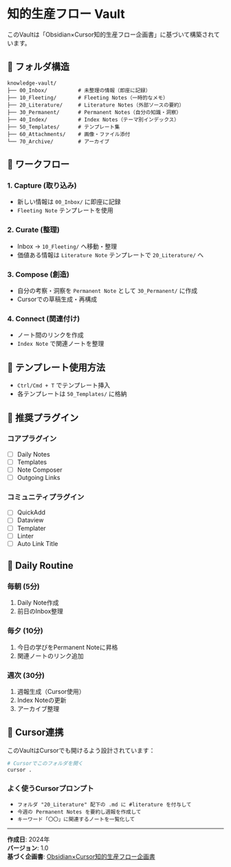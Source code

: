 # 知的生産フロー Vault

このVaultは「Obsidian×Cursor知的生産フロー企画書」に基づいて構築されています。

## 📁 フォルダ構造

```
knowledge-vault/
├── 00_Inbox/          # 未整理の情報（即座に記録）
├── 10_Fleeting/       # Fleeting Notes（一時的なメモ）
├── 20_Literature/     # Literature Notes（外部ソースの要約）
├── 30_Permanent/      # Permanent Notes（自分の知識・洞察）
├── 40_Index/          # Index Notes（テーマ別インデックス）
├── 50_Templates/      # テンプレート集
├── 60_Attachments/    # 画像・ファイル添付
└── 70_Archive/        # アーカイブ
```

## 🔄 ワークフロー

### 1. **Capture** (取り込み)
- 新しい情報は `00_Inbox/` に即座に記録
- `Fleeting Note` テンプレートを使用

### 2. **Curate** (整理)
- Inbox → `10_Fleeting/` へ移動・整理
- 価値ある情報は `Literature Note` テンプレートで `20_Literature/` へ

### 3. **Compose** (創造)
- 自分の考察・洞察を `Permanent Note` として `30_Permanent/` に作成
- Cursorでの草稿生成・再構成

### 4. **Connect** (関連付け)
- ノート間のリンクを作成
- `Index Note` で関連ノートを整理

## 📝 テンプレート使用方法

- `Ctrl/Cmd + T` でテンプレート挿入
- 各テンプレートは `50_Templates/` に格納

## 🔗 推奨プラグイン

### コアプラグイン
- [ ] Daily Notes
- [ ] Templates
- [ ] Note Composer
- [ ] Outgoing Links

### コミュニティプラグイン
- [ ] QuickAdd
- [ ] Dataview
- [ ] Templater
- [ ] Linter
- [ ] Auto Link Title

## 🚀 Daily Routine

### 毎朝 (5分)
1. Daily Note作成
2. 前日のInbox整理

### 毎夕 (10分)
1. 今日の学びをPermanent Noteに昇格
2. 関連ノートのリンク追加

### 週次 (30分)
1. 週報生成（Cursor使用）
2. Index Noteの更新
3. アーカイブ整理

## 🎯 Cursor連携

このVaultはCursorでも開けるよう設計されています：

```bash
# Cursorでこのフォルダを開く
cursor .
```

### よく使うCursorプロンプト
- `フォルダ "20_Literature" 配下の .md に #literature を付与して`
- `今週の Permanent Notes を要約し週報を作成して`
- `キーワード「〇〇」に関連するノートを一覧化して`

---

**作成日**: 2024年  
**バージョン**: 1.0  
**基づく企画書**: [Obsidian×Cursor知的生産フロー企画書](../obsidian-cursor-knowledge-production-flow.md) 